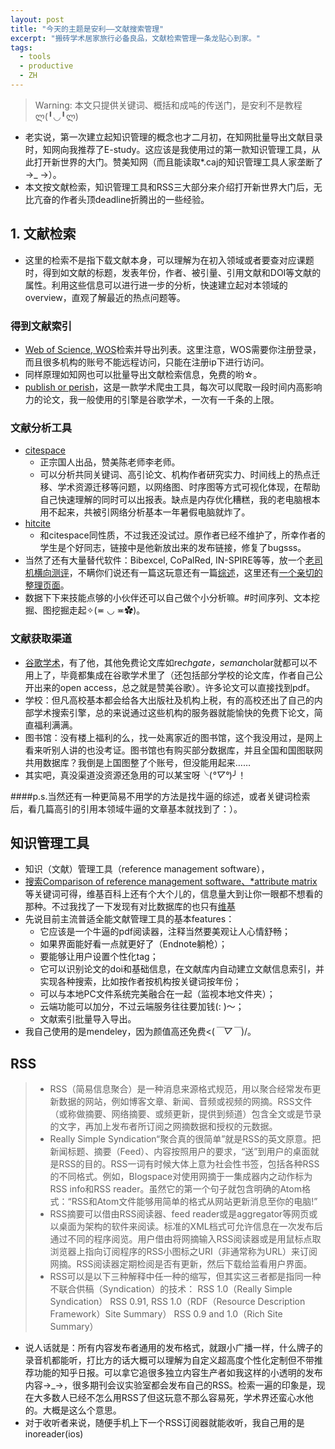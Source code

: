 ```yaml
---
layout: post
title: "今天的主题是安利——文献搜索管理"
excerpt: "搬砖学术居家旅行必备良品，文献检索管理一条龙贴心到家。"
tags:
  - tools
  - productive
  - ZH
---
```


> Warning: 本文只提供关键词、概括和成吨的传送门，是安利不是教程ლ(╹◡╹ლ)

- 老实说，第一次建立起知识管理的概念也才二月初，在知网批量导出文献目录时，知网向我推荐了E-study。这应该是我使用过的第一款知识管理工具，从此打开新世界的大门。赞美知网（而且能读取*.caj的知识管理工具人家垄断了→_ →）。
- 本文按文献检索，知识管理工具和RSS三大部分来介绍打开新世界大门后，无比亢奋的作者头顶deadline折腾出的一些经验。

## 1. 文献检索
- 这里的检索不是指下载文献本身，可以理解为在初入领域或者要查对应课题时，得到如文献的标题，发表年份，作者、被引量、引用文献和DOI等文献的属性。利用这些信息可以进行进一步的分析，快速建立起对本领域的overview，直观了解最近的热点问题等。

### 得到文献索引
- [Web of Science, WOS](https://login.webofknowledge.com/error/Error?PathInfo=%2F&Alias=WOK5&Domain=.webofknowledge.com&Src=IP&RouterURL=https%3A%2F%2Fwww.webofknowledge.com%2F&Error=IPError)检索并导出列表。这里注意，WOS需要你注册登录，而且很多机构的账号不能远程访问，只能在注册ip下进行访问。
- 同样原理如知网也可以批量导出文献检索信息，免费的哟☆。
- [publish or perish](http://www.harzing.com/resources/publish-or-perish)，这是一款学术爬虫工具，每次可以爬取一段时间内高影响力的论文，我一般使用的引擎是谷歌学术，一次有一千条的上限。

### 文献分析工具
- [citespace](http://cluster.cis.drexel.edu/~cchen/citespace/)
  - 正宗国人出品，赞美陈老师李老师。
  - 可以分析共同关键词、高引论文、机构作者研究实力、时间线上的热点迁移、学术资源迁移等问题，以网络图、时序图等方式可视化体现，在帮助自己快速理解的同时可以出报表。缺点是内存优化糟糕，我的老电脑根本用不起来，共被引网络分析基本一年暑假电脑就炸了。
- [hitcite](https://zhuanlan.zhihu.com/p/20902898)
  - 和citespace同性质，不过我还没试过。原作者已经不维护了，所幸作者的学生是个好同志，链接中是他新放出来的发布链接，修复了bugsss。
- 当然了还有大量替代软件：Bibexcel, CoPalRed, IN-SPIRE等等，放一个[老司机横向测评](http://blog.hit.edu.cn/rjx/post/114.html)，不瞒你们说还有一篇这玩意还有一篇[综述](http://s3.amazonaws.com/academia.edu.documents/30896322/mjcobo-softwareReview-2011.pdf?AWSAccessKeyId=AKIAIWOWYYGZ2Y53UL3A&Expires=1490797449&Signature=MMG%2BHktEP6ljJyW1a8AKCIyYxKU%3D&response-content-disposition=inline%3B%20filename%3DScience_mapping_software_tools_Review_an.pdf)，这里还有[一个亲切的整理页面](http://sci2s.ugr.es/scimat/links.html)。
- 数据下下来技能点够的小伙伴还可以自己做个小分析嘛。#时间序列、文本挖掘、图挖掘走起✧(≖ ◡ ≖✿)。

### 文献获取渠道
- [谷歌学术](http://scholar.google.com/)，有了他，其他免费论文库如re*chgate，seman*cholar就都可以不用上了，毕竟都集成在谷歌学术里了（还包括部分学校的论文库，作者自己公开出来的open access，总之就是赞美谷歌）。许多论文可以直接找到pdf。
- 学校：但凡高校基本都会给各大出版社及机构上税，有的高校还出了自己的内部学术搜索引擎，总的来说通过这些机构的服务器就能愉快的免费下论文，简直福利满满。
- 图书馆：没有楼上福利的么，找一处离家近的图书馆，这个我没用过，是网上看来听别人讲的也没考证。图书馆也有购买部分数据库，并且全国和国图联网共用数据库？我倒是上国图整了个账号，但没能用起来……
- 其实吧，真没渠道没资源还急用的可以某宝呀╰(*°▽°*)╯！

####p.s.当然还有一种更简易不用学的方法是找牛逼的综述，或者关键词检索后，看几篇高引的引用本领域牛逼的文章基本就找到了：）。

## 知识管理工具
- 知识（文献）管理工具（reference management software），
- [搜索Comparison of reference management software、*attribute matrix](http://guides.library.utoronto.ca/c.php?g=250610&p=1671260)等关键词可得，维基百科上还有个大个儿的，信息量大到让你一眼都不想看的那种。不过我找了一下发现有对比数据库的也只有[维基](https://en.wikipedia.org/wiki/Comparison_of_reference_management_software)
- 先说目前主流普适全能文献管理工具的基本features：
  - 它应该是一个牛逼的pdf阅读器，注释当然要美观让人心情舒畅；
  - 如果界面能好看一点就更好了（Endnote躺枪）；
  - 要能够让用户设置个性化tag；
  - 它可以识别论文的doi和基础信息，在文献库内自动建立文献信息索引，并实现各种搜索，比如按作者按机构按关键词按年份；
  - 可以与本地PC文件系统完美融合在一起（监视本地文件夹）；
  - 云端功能可以加分，不过云端服务往往要加钱(: )～；
  - 文献索引批量导入导出。
- 我自己使用的是mendeley，因为颜值高还免费<(*￣▽￣*)/。

## RSS

> - RSS（简易信息聚合）是一种消息来源格式规范，用以聚合经常发布更新数据的网站，例如博客文章、新闻、音频或视频的网摘。RSS文件（或称做摘要、网络摘要、或频更新，提供到频道）包含全文或是节录的文字，再加上发布者所订阅之网摘数据和授权的元数据。
> - Really Simple Syndication“聚合真的很简单”就是RSS的英文原意。把新闻标题、摘要（Feed）、内容按照用户的要求，“送”到用户的桌面就是RSS的目的。RSS一词有时候大体上意为社会性书签，包括各种RSS的不同格式。例如，Blogspace对使用网摘于一集成器内之动作标为RSS info和RSS reader。虽然它的第一个句子就包含明确的Atom格式：“RSS和Atom文件能够用简单的格式从网站更新消息至你的电脑!”
> - RSS摘要可以借由RSS阅读器、feed reader或是aggregator等网页或以桌面为架构的软件来阅读。标准的XML档式可允许信息在一次发布后通过不同的程序阅览。用户借由将网摘输入RSS阅读器或是用鼠标点取浏览器上指向订阅程序的RSS小图标之URI（非通常称为URL）来订阅网摘。RSS阅读器定期检阅是否有更新，然后下载给监看用户界面。
> - RSS可以是以下三种解释中任一种的缩写，但其实这三者都是指同一种不联合供稿（Syndication）的技术：
RSS 1.0（Really Simple Syndication）
RSS 0.91, RSS 1.0（RDF（Resource Description Framework）Site Summary）
RSS 0.9 and 1.0（Rich Site Summary）

- 说人话就是：所有内容发布者通用的发布格式，就跟小广播一样，什么牌子的录音机都能听，打比方的话大概可以理解为自定义超高度个性化定制但不带推荐功能的知乎日报。可以拿它追很多独立内容生产者如我这样的小透明的发布内容→_→，很多期刊会议实验室都会发布自己的RSS。检索一遍的印象是，现在大多数人已经不怎么用RSS了但这玩意不那么容易死，学术界还蛮心水他的。大概是这么个意思。
- 对于收听者来说，随便手机上下一个RSS订阅器就能收听，我自己用的是inoreader(ios)
